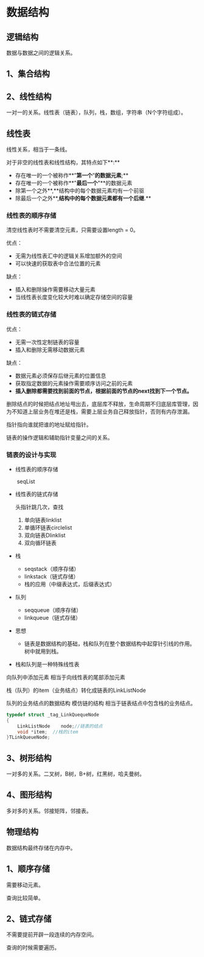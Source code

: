 # 数据结构

## 逻辑结构

数据与数据之间的逻辑关系。

## 1、集合结构

## 2、线性结构

一对一的关系。线性表（链表），队列，栈，数组，字符串（N个字符组成）。

## 线性表

线性关系，相当于一条线。

对于⾮空的线性表和线性结构，其特点如下**:** 

-  存在唯⼀的⼀个被称作**”**第⼀个**”**的数据元素**;** 
-  存在唯⼀的⼀个被称作**”**最后⼀个**"**的数据元素
-  除第⼀个之外**,**结构中的每个数据元素均有⼀个前驱
-  除最后⼀个之外**,**结构中的每个数据元素都有⼀个后继**.** 

### 线性表的顺序存储

清空线性表时不需要清空元素，只需要设置length = 0。

优点：

- 无需为线性表汇中的逻辑关系增加额外的空间
- 可以快速的获取表中合法位置的元素

缺点：

- 插入和删除操作需要移动大量元素
- 当线性表长度变化较大时难以确定存储空间的容量

### 线性表的链式存储

优点：

- 无需一次性定制链表的容量
- 插入和删除无需移动数据元素

缺点：

- 数据元素必须保存后继元素的位置信息
- 获取指定数据的元素操作需要顺序访问之前的元素
- **插入删除都需要找到前面的节点，根据前面的节点的next找到下一个节点。**

删除结点的时候把结点地址甩出去，底层库不释放，生命周期不归底层库管理，因为不知道上层业务在堆还是栈，需要上层业务自己释放指针，否则有内存泄漏。

指针指向谁就把谁的地址赋给指针。

链表的操作逻辑和辅助指针变量之间的关系。



### 链表的设计与实现

- 线性表的顺序存储 

  ​	seqList

- 线性表的链式存储 

  头指针跳几次，查找

  1. 单向链表linklist
  2. 单循环链表circlelist
  3. 双向链表Dlinklist
  3. 双向循环链表

- 栈

  - seqstack（顺序存储）
  - linkstack（链式存储）
  - 栈的应用（中缀表达式，后缀表达式）

- 队列

  - seqqueue（顺序存储）
  - linkqueue（链式存储）

- 思想

  - 链表是数据结构的基础，栈和队列在整个数据结构中起穿针引线的作用。树中就用到栈。
  
- 栈和队列是一种特殊线性表

向队列中添加元素 相当于向线性表的尾部添加元素

栈（队列）的item（业务结点）转化成链表的LinkListNode

队列的业务结点的数据结构   模仿链的结构 
相当于链表结点中包含栈的业务结点。

```c++
typedef struct _tag_LinkQuequeNode
{
    LinkListNode    node;//链表的结点
    void *item;  //栈的item
}TLinkQueueNode;
```

## 3、树形结构

一对多的关系。二叉树，B树，B+树，红黑树，哈夫曼树。

## 4、图形结构

多对多的关系。邻接矩阵，邻接表。

## 物理结构

数据结构最终存储在内存中。

## 1、顺序存储

需要移动元素。

查询比较简单。

## 2、链式存储

不需要提前开辟一段连续的内存空间。

查询的时候需要遍历。